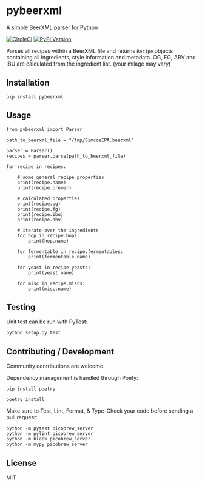 # pybeerxml

A simple BeerXML parser for Python

[![CircleCI](https://circleci.com/gh/hotzenklotz/pybeerxml/tree/master.svg?style=svg)](https://circleci.com/gh/hotzenklotz/pybeerxml/tree/master)
[![PyPi Version](https://img.shields.io/pypi/v/pybeerxml.svg?style=flat-square)](https://pypi.python.org/pypi?:action=display&name=pybeerxml)

Parses all recipes within a BeerXML file and returns `Recipe` objects containing all ingredients,
style information and metadata. OG, FG, ABV and IBU are calculated from the ingredient list. (your
milage may vary)

## Installation

```
pip install pybeerxml
```

## Usage

```
from pybeerxml import Parser

path_to_beerxml_file = "/tmp/SimcoeIPA.beerxml"

parser = Parser()
recipes = parser.parse(path_to_beerxml_file)

for recipe in recipes:

    # some general recipe properties
    print(recipe.name)
    print(recipe.brewer)

    # calculated properties
    print(recipe.og)
    print(recipe.fg)
    print(recipe.ibu)
    print(recipe.abv)

    # iterate over the ingredients
    for hop in recipe.hops:
        print(hop.name)

    for fermentable in recipe.fermentables:
        print(fermentable.name)

    for yeast in recipe.yeasts:
        print(yeast.name)
        
    for misc in recipe.miscs:
        print(misc.name)
```

## Testing

Unit test can be run with PyTest:

```
python setup.py test
```

## Contributing / Development
Community contributions are welcome.

Dependency management is handled through Poety:

```
pip install poetry

poetry install
```

Make sure to Test, Lint, Format, & Type-Check your code before sending a pull request:
```
python -m pytest picobrew_server
python -m pylint picobrew_server
python -m black picobrew_server
python -m mypy picobrew_server
```

## License

MIT
